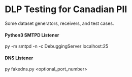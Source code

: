# DLP Testing for Canadian PII
Some dataset generators, receivers, and test cases.



#### Python3 SMTPD Listener
py -m smtpd -n -c DebuggingServer localhost:25

#### DNS Listener
py fakedns.py <optional_port_number>